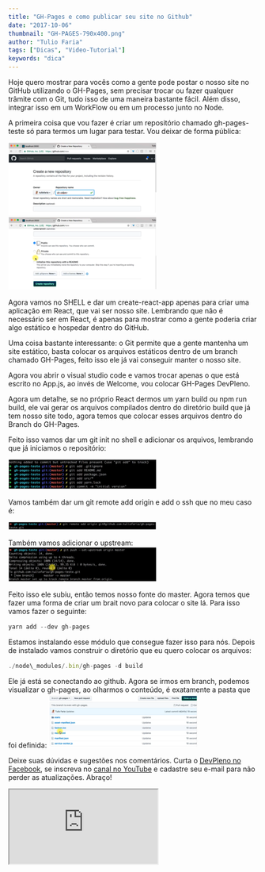 ```yaml
---
title: "GH-Pages e como publicar seu site no Github"
date: "2017-10-06"
thumbnail: "GH-PAGES-790x400.png"
author: "Tulio Faria"
tags: ["Dicas", "Video-Tutorial"]
keywords: "dica"
---
```



Hoje quero mostrar para vocês como a gente pode postar o nosso site no GitHub utilizando o GH-Pages, sem precisar trocar ou fazer qualquer trâmite com o Git, tudo isso de uma maneira bastante fácil. Além disso, integrar isso em um WorkFlow ou em um processo junto no Node.

A primeira coisa que vou fazer  é criar um repositório chamado gh-pages-teste só para termos um lugar para testar. Vou deixar de forma pública:

![](3a0355e2-7bf9-4e69-934f-b1f8ba766c75.png)
![](acc06856-5b96-4e3b-b657-ac35205c3091.png)

Agora vamos no SHELL e dar um create-react-app apenas para criar uma aplicação em React, que vai ser nosso site. Lembrando que não é necessário ser em React, é apenas para mostrar como a gente poderia criar algo estático e hospedar dentro do GitHub.

Uma coisa bastante interessante: o Git permite que a gente mantenha um site estático, basta colocar os arquivos estáticos dentro de um branch chamado GH-Pages, feito isso ele já vai conseguir manter o nosso site.

Agora vou abrir o visual studio code e vamos trocar apenas o que está escrito no App.js, ao invés de Welcome, vou colocar GH-Pages DevPleno.

Agora um detalhe, se no próprio React dermos um yarn build ou npm run build, ele vai gerar os arquivos compilados dentro do diretório build que já tem nosso site todo, agora temos que colocar esses arquivos dentro do Branch do GH-Pages.

Feito isso vamos dar um git init no shell e adicionar os arquivos, lembrando que já iniciamos o repositório:

 ![](3666a984-c0f2-4f87-8b29-64ae21f78843.png) 
 
 Vamos também dar um git remote add origin e add o ssh que no meu caso é: 
 
 ![](6e5872fe-0494-4784-8ce6-79fc8cba6791.png) 
 
 Também vamos adicionar o upstream: 
 ![](0a87d57f-27b0-493b-b84b-be444a75c3d5.png) 
 
 Feito isso ele subiu, então temos nosso fonte do master. Agora temos que fazer uma forma de criar um brait novo para colocar o site lá. Para isso vamos fazer o seguinte:
```jsx {numberLines: true}
yarn add --dev gh-pages
```

Estamos instalando esse módulo que consegue fazer isso para nós. Depois de instalado vamos construir o diretório que eu quero colocar os arquivos:

```jsx {numberLines: true}
./node\_modules/.bin/gh-pages -d build
```

Ele já está se conectando ao github. Agora se irmos em branch, podemos visualizar o gh-pages, ao olharmos o conteúdo, é exatamente a pasta que foi definida: ![](f1a10ca7-82b1-47c9-8409-12031a9eab15.png) 


 Deixe suas dúvidas e sugestões nos comentários. Curta o [DevPleno no Facebook](http://www.facebook.com/devpleno), se inscreva no [canal no YouTube](https://www.youtube.com/channel/UC07JWf9A0B1scApbS1Te7Ww) e cadastre seu e-mail para não perder as atualizações. Abraço!


 <div class="embed-responsive embed-responsive-16by9"> <iframe class="embed-responsive-item" src="https://www.youtube.com/embed/qItPnwBbj2s" allowfullscreen></iframe> </div>